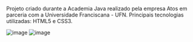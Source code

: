 Projeto criado durante a Academia Java realizado pela empresa Atos em parceria com a Universidade Franciscana - UFN. 
Principais tecnologias utilizadas: HTML5 e CSS3.

![image](https://user-images.githubusercontent.com/104435024/209686567-1f4ed3fa-4bee-4cfa-9bfb-2b855ab2698b.png)
![image](https://user-images.githubusercontent.com/104435024/209686783-e73bc798-6528-4635-9775-7d43bc4008af.png)
